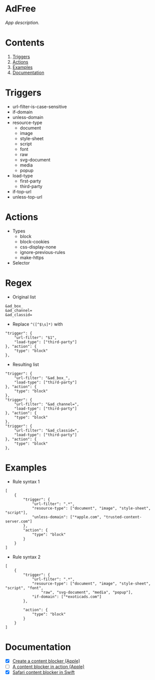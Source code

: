 # AdFree
_App description._


# Contents
1. [Triggers](#triggers)
1. [Actions](#actions)
1. [Examples](#examples)
1. [Documentation](#documentation)


# Triggers
* url-filter-is-case-sensitive
* if-domain
* unless-domain
* resource-type
    * document 
    * image
    * style-sheet
    * script
    * font
    * raw
    * svg-document
    * media
    * popup
* load-type
    * first-party
    * third-party
* if-top-url
* unless-top-url 


# Actions 
* Types 
    * block
    * block-cookies
    * css-display-none
    * ignore-previous-rules
    * make-https
* Selector


# Regex 
* Original list 
```
&ad_box_
&ad_channel=
&ad_classid=
```
* Replace `^([^$\s]*)` with
```
"trigger": {
	"url-filter": "$1",
	"load-type": ["third-party"]
}, "action": {
	"type": "block"
},
```
* Resulting list 
```
"trigger": {
    "url-filter": "&ad_box_",
    "load-type": ["third-party"]
}, "action": {
    "type": "block"
},
"trigger": {
    "url-filter": "&ad_channel=",
    "load-type": ["third-party"]
}, "action": {
    "type": "block"
},
"trigger": {
    "url-filter": "&ad_classid=",
    "load-type": ["third-party"]
}, "action": {
    "type": "block"
},
```


# Examples
* Rule syntax 1
```
[
    {
        "trigger": {
            "url-filter": ".*",
            "resource-type": ["document", "image", "style-sheet", "script"],
            "unless-domain": ["*apple.com", "trusted-content-server.com"]
        },
        "action": {
            "type": "block"
        }
    }
]
```
* Rule syntax 2 
```
[
    {
        "trigger": {
            "url-filter": ".*",
            "resource-type": ["document", "image", "style-sheet", "script", "font",
                "raw", "svg-document", "media", "popup"],
            "if-domain": ["*exoticads.com"]
        },

        "action": {
            "type": "block"
        }
    }
]
```


# Documentation
* [x] [Create a content blocker (Apple)](https://developer.apple.com/documentation/safariservices/creating_a_content_blocker)
* [ ] [A content blocker in action (Apple)](https://developer.apple.com/library/archive/documentation/General/Conceptual/ExtensibilityPG/ContentBlocker.html)
* [x] [Safari content blocker in Swift](https://www.ios-blog.com/tutorials/swift/create-a-safari-content-blocker/)
